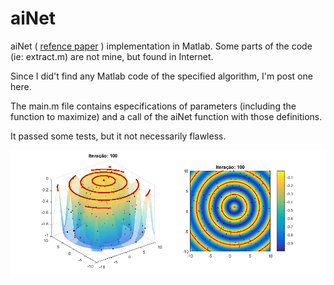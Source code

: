 # aiNet
aiNet ( [refence paper](http://www.dca.fee.unicamp.br/~lboccato/IJNCR_vol1_p1_2010.pdf) ) implementation in Matlab. Some parts of the code (ie: extract.m) are not mine, but found in Internet.

Since I did't find any Matlab code of the specified algorithm, I'm post one here.


The main.m file contains especifications of parameters (including the function to maximize) and a call of the aiNet function with those definitions.

It passed some tests, but it not necessarily flawless.


![alt text](https://github.com/wandergibaut/aiNet/blob/master/funfando.png "Schaffer function solution via aiNet  in 100 iterations")
